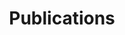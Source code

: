 ---
title: Publications
type: landing

# Optional header image (relative to `static/media/` folder).
banner:
  caption: ''
  image: ''

design:
  # Section spacing
  spacing: '2rem'

# Page sections
sections:
  - block: collection
    content:
      title: Journal Articles
      text: Select a publication type
      filters:
        folders:
          - publication/journal-articles
    design:
      view: article-grid
      fill_image: false
      columns: 1
  - block: collection
    content:
      title: Preprints
      text: Select a publication type
      filters:
        folders:
          - publication/preprints
    design:
      view: article-grid
      fill_image: false
      columns: 1
---